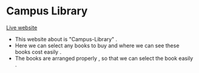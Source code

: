# Campus Library

[Live website](https://pages.github.com/)

- This website about is "Campus-Library" . 
- Here we can select any books to buy and where we can see these books cost easily . 
- The books are arranged properly , so that we can select the book easily . 
